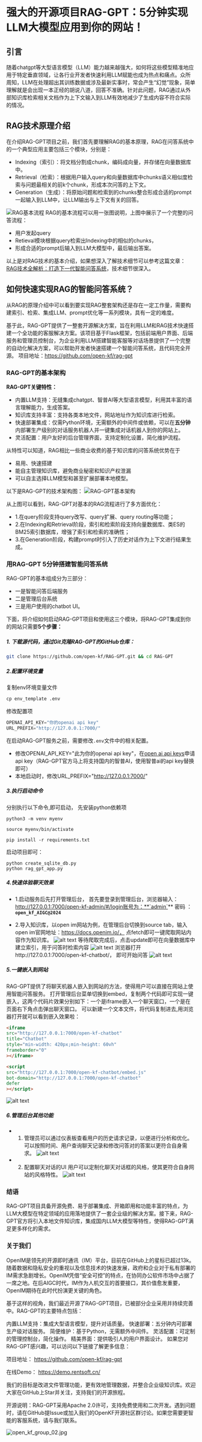 # 强大的开源项目RAG-GPT：5分钟实现LLM大模型应用到你的网站！


## 引言
随着chatgpt等大型语言模型（LLM）能力越来越强大，如何将这些模型精准地应用于特定垂直领域，让各行业开发者快速利用LLM赋能也成为热点和痛点。众所周知，LLM在处理超出其训练数据或涉及最新实事时，常会产生“幻觉”现象，简单理解就是会出现一本正经的胡说八道，回答不准确。针对此问题，RAG通过从外部知识库检索相关文档作为上下文输入到LLM有效地减少了生成内容不符合实际的情况。

## RAG技术原理介绍
在介绍RAG-GPT项目之前，我们首先要理解RAG的基本原理，RAG在问答系统中的一个典型应用主要包括三个模块，分别是：

- Indexing（索引）：将文档分割成chunk，编码成向量，并存储在向量数据库中。
- Retrieval（检索）：根据用户输入query和向量数据库中chunks语义相似度检索与问题最相关的前k个chunk，形成本次问答的上下文。
- Generation（生成）：将原始问题和检索到的chunks整合形成合适的prompt一起输入到LLM中，让LLM输出与上下文有关的回答。

![RAG基本流程](..%2Fimage%2Frag_overview%2Frag_overview.jpg)
RAG的基本流程可以用一张图说明，上图中展示了一个完整的问答流程：
- 用户发起query
- Retieval模块根据query检索出Indexing中的相似的chunks，
- 形成合适的prompt后输入到LLM大模型中，最后输出答案。

以上是对RAG技术的基本介绍，如果想深入了解技术细节可以参考这篇文章：[RAG技术全解析：打造下一代智能问答系统](https://github.com/AI-Inception/RAG-In-Action/blob/main/doc/rag_overview.md)，技术细节很深入。



## 如何快速实现RAG的智能问答系统？
从RAG的原理介绍中可以看到要实现RAG整套架构还是存在一定工作量，需要构建索引、检索、集成LLM、prompt优化等一系列模块，具有一定的难度。

基于此，RAG-GPT提供了一整套开源解决方案，旨在利用LLM和RAG技术快速搭建一个全功能的客服解决方案。该项目基于Flask框架，包括前端用户界面、后端服务和管理员控制台，为企业利用LLM搭建智能客服等对话场景提供了一个完整的自动化解决方案，可以帮助开发者快速搭建一个智能问答系统，且代码完全开源。
项目地址：https://github.com/open-kf/rag-gpt

### RAG-GPT的基本架构
**RAG-GPT关键特性：**
- 内置LLM支持：无缝集成chatgpt、智普AI等大型语言模型，利用其丰富的语言理解能力，生成答案。
- 知识库支持丰富：支持各类本地文件，网站地址作为知识库进行检索。
- 快速部署集成：仅需Python环境，无需额外的中间件或依赖，可以在**五分钟**内部署生产级别的对话服务机器人并一键集成对话机器人到你的网站上。
- 灵活配置：用户友好的后台管理界面，支持定制化设置，简化维护流程。

从特性可以知道，RAG相比一些商业收费的基于知识库的问答系统优势在于
- 易用、快速搭建
- 能自主管理知识库，避免商业秘密和知识产权泄漏
- 可以自主选择LLM模型和甚至扩展部署本地模型。


以下是RAG-GPT的技术架构图：
![RAG-GPT基本架构](..%2Fimage%2Frag_overview%2Frag_gpt_infra.png)

从上图可以看到，RAG-GPT对基本的RAG流程进行了多方面优化：
- 1.在query阶段支持query改写、query扩展、query routing等功能；
- 2.在Indexing和Retrieval阶段，索引和检索阶段支持向量数据库、类ES的BM25索引数据库，增强了索引和检索的准确性；
- 3.在Generation阶段，构建prompt时引入了历史对话作为上下文进行结果生成。

###  用RAG-GPT 5分钟搭建智能问答系统
RAG-GPT的基本组成分为三部分：
- 一是智能问答后端服务
- 二是管理后台系统
- 三是用户使用的chatbot UI。

下面，将介绍如何启动RAG-GPT项目和使用这三个模块，将RAG-GPT集成到你的网站只需要**5个步骤：**

##### 1. 下载源代码，通过Git克隆RAG-GPT的GitHub仓库：
```bash
git clone https://github.com/open-kf/RAG-GPT.git && cd RAG-GPT
```

##### 2.配置环境变量
复制env环境变量文件
```python
cp env_template .env
```
修改配置项
```python
OPENAI_API_KEY="你的openai api key"
URL_PREFIX="http://127.0.0.1:7000/"
```
在启动RAG-GPT服务之前，需要修改`.env`文件中的相关配置。
- 修改OPENAI_API_KEY="此为你的openai api key"，在[open ai api keys](https://platform.openai.com/api-keys)申请api key（RAG-GPT官方马上将支持国内的智普AI，使用智普ai的api key替换即可）
- 本地启动时，修改URL_PREFIX="http://127.0.0.1:7000/"
##### 3.执行启动命令
分别执行以下命令,即可启动，
先安装python依赖项
```shell
python3 -m venv myenv
 ```
 ```shell
source myenv/bin/activate
 ```
 ```shell
pip install -r requirements.txt
 ```
 启动项目即可：
 ```shell
python create_sqlite_db.py
python rag_gpt_app.py

 ```

##### 4.快速体验聊天效果
- 1.启动服务后先打开管理后台，
首先要登录到管理后台，浏览器输入：http://127.0.0.1:7000/open-kf-admin/#/login账号为：**`admin`** 密码 ：**`open_kf_AIGC@2024`**

- 2.导入知识库，以open im网站为例，在管理后台切换到source tab，输入open im官网地址：https://docs.openim.io/， 点fetch即可一键爬取网站内容作为知识库。
  ![alt text](..%2Fimage%2Frag_overview%2Frag_gpt_import_res.png)
等待爬取完成后，点击update即可在向量数据库中建立索引，用于问答时检索内容
  ![alt text](..%2Fimage%2Frag_overview%2Frag_gpt_indexing.png)
浏览器打开http://127.0.0.1:7000/open-kf-chatbot/，  即可开始问答
  ![alt text](..%2Fimage%2Frag_overview%2Frag_gpt_qa_case.png)


##### 5.一键嵌入到网站
RAG-GPT提供了将聊天机器人嵌入到网站的方法，使得用户可以直接在网站上使用智能问答服务。
打开管理后台菜单切换到embed，复制两个代码即可实现一键嵌入，这两个代码片效果分别如下：一个是iframe嵌入一个聊天窗口，一个是在页面右下角点击弹出聊天窗口。
可以新建一个文本文件，将代码复制进去,用浏览器打开就可以看到嵌入效果啦：
```html
<iframe 
src="http://127.0.0.1:7000/open-kf-chatbot"
title="Chatbot"
style="min-width: 420px;min-height: 60vh"
frameborder="0"
></iframe>

<script 
src="http://127.0.0.1:7000/open-kf-chatbot/embed.js" 
bot-domain="http://127.0.0.1:7000/open-kf-chatbot" 
defer
></script>
```

![alt text](..%2Fimage%2Frag_overview%2Frag_gpt_embed_case.png)

##### 6.管理后台其他功能
- 1. 管理员可以通过仪表板查看用户的历史请求记录，以便进行分析和优化。
可以按照时间、用户查询聊天记录和修改问答对的答案以更符合自身需求。
     ![alt text](..%2Fimage%2Frag_overview%2Frag_gpt_admin_dashboard.png)

- 2. 配置聊天对话的UI
     用户可以定制化聊天对话框的风格，使其更符合自身网站的风格特性。
     ![alt text](..%2Fimage%2Frag_overview%2Frag_gpt_admin_setting.png)

### 结语
RAG-GPT项目具备开源免费、易于部署集成、开箱即用和功能丰富的特点，为LLM大模型在特定领域的应用落地提供了一套企业级的解决方案。接下来，RAG-GPT官方将引入本地文件知识库，集成国内LLM大模型等特性，使得RAG-GPT满足更多样化的需求。
### 关于我们
OpenIM是领先的开源即时通讯（IM）平台，目前在GitHub上的星标已超过13k。随着数据和隐私安全的重视以及信息技术的快速发展，政府和企业对于私有部署的IM需求急剧增长。OpenIM凭借“安全可控”的特点，在协同办公软件市场中占据了一席之地。在后AIGC时代，IM作为人机交互的首要接口，其价值愈发重要，OpenIM期待在此时代扮演更关键的角色。

基于这样的视角，我们最近开源了RAG-GPT项目，已被部分企业采用并持续完善中。RAG-GPT的主要特点包括：

内置LLM支持：集成大型语言模型，提升对话质量。
快速部署：五分钟内可部署生产级对话服务。
简便维护：基于Python，无需额外中间件。
灵活配置：可定制的管理控制台，简化操作。
精美界面：提供吸引人的用户界面设计。
如果您对RAG-GPT感兴趣，可以访问以下链接了解更多信息：

项目地址： https://github.com/open-kf/rag-gpt

在线Demo： https://demo.rentsoft.cn/

我们的目标是改进文件管理功能，更有效地管理数据，并整合企业级知识库。欢迎大家在GitHub上Star并关注，支持我们的开源旅程。

开源说明：RAG-GPT采用Apache 2.0许可，支持免费使用和二次开发。遇到问题时，请在GitHub提Issue或加入我们的OpenKF开源社区群讨论。如果您需要更智能的客服系统，请与我们联系。

![open_kf_group_02.jpg](..%2Fimage%2Frag_overview%2Fopen_kf_group_02.jpg)